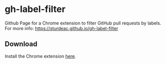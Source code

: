 # gh-label-filter

Github Page for a Chrome extension to filter GitHub pull requests by labels.
For more info: https://sturdeac.github.io/gh-label-filter

## Download

Install the Chrome extension [here](https://chromewebstore.google.com/detail/lfbkgdanhembiphfnggeboichpejmhie?utm_source=github-readme).
